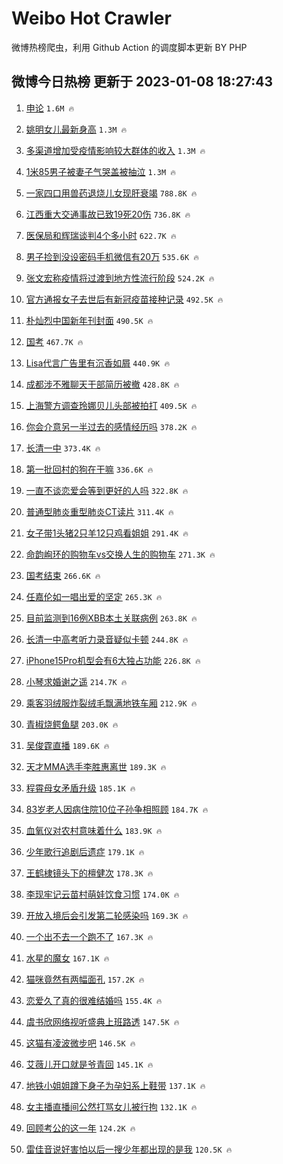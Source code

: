# Weibo Hot Crawler 



微博热榜爬虫，利用 Github Action 的调度脚本更新 BY PHP 


## 微博今日热榜 更新于 2023-01-08 18:27:43 
1. [申论](https://s.weibo.com/weibo?q=%E7%94%B3%E8%AE%BA&t=31&band_rank=1&Refer=top) `1.6M 🔥` 

1. [姚明女儿最新身高](https://s.weibo.com/weibo?q=%23%E5%A7%9A%E6%98%8E%E5%A5%B3%E5%84%BF%E6%9C%80%E6%96%B0%E8%BA%AB%E9%AB%98%23&t=31&band_rank=2&Refer=top) `1.3M 🔥` 

1. [多渠道增加受疫情影响较大群体的收入](https://s.weibo.com/weibo?q=%23%E5%A4%9A%E6%B8%A0%E9%81%93%E5%A2%9E%E5%8A%A0%E5%8F%97%E7%96%AB%E6%83%85%E5%BD%B1%E5%93%8D%E8%BE%83%E5%A4%A7%E7%BE%A4%E4%BD%93%E7%9A%84%E6%94%B6%E5%85%A5%23&t=31&band_rank=3&Refer=top) `1.3M 🔥` 

1. [1米85男子被妻子气哭盖被抽泣](https://s.weibo.com/weibo?q=%231%E7%B1%B385%E7%94%B7%E5%AD%90%E8%A2%AB%E5%A6%BB%E5%AD%90%E6%B0%94%E5%93%AD%E7%9B%96%E8%A2%AB%E6%8A%BD%E6%B3%A3%23&t=31&band_rank=4&Refer=top) `1.3M 🔥` 

1. [一家四口用兽药退烧儿女现肝衰竭](https://s.weibo.com/weibo?q=%23%E4%B8%80%E5%AE%B6%E5%9B%9B%E5%8F%A3%E7%94%A8%E5%85%BD%E8%8D%AF%E9%80%80%E7%83%A7%E5%84%BF%E5%A5%B3%E7%8E%B0%E8%82%9D%E8%A1%B0%E7%AB%AD%23&t=31&band_rank=5&Refer=top) `788.8K 🔥` 

1. [江西重大交通事故已致19死20伤](https://s.weibo.com/weibo?q=%23%E6%B1%9F%E8%A5%BF%E9%87%8D%E5%A4%A7%E4%BA%A4%E9%80%9A%E4%BA%8B%E6%95%85%E5%B7%B2%E8%87%B419%E6%AD%BB20%E4%BC%A4%23&t=31&band_rank=6&Refer=top) `736.8K 🔥` 

1. [医保局和辉瑞谈判4个多小时](https://s.weibo.com/weibo?q=%23%E5%8C%BB%E4%BF%9D%E5%B1%80%E5%92%8C%E8%BE%89%E7%91%9E%E8%B0%88%E5%88%A44%E4%B8%AA%E5%A4%9A%E5%B0%8F%E6%97%B6%23&t=31&band_rank=7&Refer=top) `622.7K 🔥` 

1. [男子捡到没设密码手机微信有20万](https://s.weibo.com/weibo?q=%23%E7%94%B7%E5%AD%90%E6%8D%A1%E5%88%B0%E6%B2%A1%E8%AE%BE%E5%AF%86%E7%A0%81%E6%89%8B%E6%9C%BA%E5%BE%AE%E4%BF%A1%E6%9C%8920%E4%B8%87%23&t=31&band_rank=8&Refer=top) `535.6K 🔥` 

1. [张文宏称疫情将过渡到地方性流行阶段](https://s.weibo.com/weibo?q=%23%E5%BC%A0%E6%96%87%E5%AE%8F%E7%A7%B0%E7%96%AB%E6%83%85%E5%B0%86%E8%BF%87%E6%B8%A1%E5%88%B0%E5%9C%B0%E6%96%B9%E6%80%A7%E6%B5%81%E8%A1%8C%E9%98%B6%E6%AE%B5%23&t=31&band_rank=9&Refer=top) `524.2K 🔥` 

1. [官方通报女子去世后有新冠疫苗接种记录](https://s.weibo.com/weibo?q=%23%E5%AE%98%E6%96%B9%E9%80%9A%E6%8A%A5%E5%A5%B3%E5%AD%90%E5%8E%BB%E4%B8%96%E5%90%8E%E6%9C%89%E6%96%B0%E5%86%A0%E7%96%AB%E8%8B%97%E6%8E%A5%E7%A7%8D%E8%AE%B0%E5%BD%95%23&t=31&band_rank=10&Refer=top) `492.5K 🔥` 

1. [朴灿烈中国新年刊封面](https://s.weibo.com/weibo?q=%23%E6%9C%B4%E7%81%BF%E7%83%88%E4%B8%AD%E5%9B%BD%E6%96%B0%E5%B9%B4%E5%88%8A%E5%B0%81%E9%9D%A2%23&t=31&band_rank=11&Refer=top) `490.5K 🔥` 

1. [国考](https://s.weibo.com/weibo?q=%23%E5%9B%BD%E8%80%83%23&t=31&band_rank=12&Refer=top) `467.7K 🔥` 

1. [Lisa代言广告里有沉香如屑](https://s.weibo.com/weibo?q=%23Lisa%E4%BB%A3%E8%A8%80%E5%B9%BF%E5%91%8A%E9%87%8C%E6%9C%89%E6%B2%89%E9%A6%99%E5%A6%82%E5%B1%91%23&t=31&band_rank=13&Refer=top) `440.9K 🔥` 

1. [成都涉不雅聊天干部简历被撤](https://s.weibo.com/weibo?q=%23%E6%88%90%E9%83%BD%E6%B6%89%E4%B8%8D%E9%9B%85%E8%81%8A%E5%A4%A9%E5%B9%B2%E9%83%A8%E7%AE%80%E5%8E%86%E8%A2%AB%E6%92%A4%23&t=31&band_rank=14&Refer=top) `428.8K 🔥` 

1. [上海警方调查玲娜贝儿头部被拍打](https://s.weibo.com/weibo?q=%23%E4%B8%8A%E6%B5%B7%E8%AD%A6%E6%96%B9%E8%B0%83%E6%9F%A5%E7%8E%B2%E5%A8%9C%E8%B4%9D%E5%84%BF%E5%A4%B4%E9%83%A8%E8%A2%AB%E6%8B%8D%E6%89%93%23&t=31&band_rank=15&Refer=top) `409.5K 🔥` 

1. [你会介意另一半过去的感情经历吗](https://s.weibo.com/weibo?q=%23%E4%BD%A0%E4%BC%9A%E4%BB%8B%E6%84%8F%E5%8F%A6%E4%B8%80%E5%8D%8A%E8%BF%87%E5%8E%BB%E7%9A%84%E6%84%9F%E6%83%85%E7%BB%8F%E5%8E%86%E5%90%97%23&t=31&band_rank=16&Refer=top) `378.2K 🔥` 

1. [长清一中](https://s.weibo.com/weibo?q=%23%E9%95%BF%E6%B8%85%E4%B8%80%E4%B8%AD%23&t=31&band_rank=17&Refer=top) `373.4K 🔥` 

1. [第一批回村的狗在干嘛](https://s.weibo.com/weibo?q=%23%E7%AC%AC%E4%B8%80%E6%89%B9%E5%9B%9E%E6%9D%91%E7%9A%84%E7%8B%97%E5%9C%A8%E5%B9%B2%E5%98%9B%23&t=31&band_rank=18&Refer=top) `336.6K 🔥` 

1. [一直不谈恋爱会等到更好的人吗](https://s.weibo.com/weibo?q=%23%E4%B8%80%E7%9B%B4%E4%B8%8D%E8%B0%88%E6%81%8B%E7%88%B1%E4%BC%9A%E7%AD%89%E5%88%B0%E6%9B%B4%E5%A5%BD%E7%9A%84%E4%BA%BA%E5%90%97%23&t=31&band_rank=19&Refer=top) `322.8K 🔥` 

1. [普通型肺炎重型肺炎CT读片](https://s.weibo.com/weibo?q=%23%E6%99%AE%E9%80%9A%E5%9E%8B%E8%82%BA%E7%82%8E%E9%87%8D%E5%9E%8B%E8%82%BA%E7%82%8ECT%E8%AF%BB%E7%89%87%23&t=31&band_rank=20&Refer=top) `311.4K 🔥` 

1. [女子带1头猪2只羊12只鸡看姐姐](https://s.weibo.com/weibo?q=%23%E5%A5%B3%E5%AD%90%E5%B8%A61%E5%A4%B4%E7%8C%AA2%E5%8F%AA%E7%BE%8A12%E5%8F%AA%E9%B8%A1%E7%9C%8B%E5%A7%90%E5%A7%90%23&t=31&band_rank=21&Refer=top) `291.4K 🔥` 

1. [命韵峋环的购物车vs交换人生的购物车](https://s.weibo.com/weibo?q=%23%E5%91%BD%E9%9F%B5%E5%B3%8B%E7%8E%AF%E7%9A%84%E8%B4%AD%E7%89%A9%E8%BD%A6vs%E4%BA%A4%E6%8D%A2%E4%BA%BA%E7%94%9F%E7%9A%84%E8%B4%AD%E7%89%A9%E8%BD%A6%23&t=31&band_rank=22&Refer=top) `271.3K 🔥` 

1. [国考结束](https://s.weibo.com/weibo?q=%23%E5%9B%BD%E8%80%83%E7%BB%93%E6%9D%9F%23&t=31&band_rank=23&Refer=top) `266.6K 🔥` 

1. [任嘉伦如一唱出爱的坚定](https://s.weibo.com/weibo?q=%23%E4%BB%BB%E5%98%89%E4%BC%A6%E5%A6%82%E4%B8%80%E5%94%B1%E5%87%BA%E7%88%B1%E7%9A%84%E5%9D%9A%E5%AE%9A%23&t=31&band_rank=24&Refer=top) `265.3K 🔥` 

1. [目前监测到16例XBB本土关联病例](https://s.weibo.com/weibo?q=%23%E7%9B%AE%E5%89%8D%E7%9B%91%E6%B5%8B%E5%88%B016%E4%BE%8BXBB%E6%9C%AC%E5%9C%9F%E5%85%B3%E8%81%94%E7%97%85%E4%BE%8B%23&t=31&band_rank=25&Refer=top) `263.8K 🔥` 

1. [长清一中高考听力录音疑似卡顿](https://s.weibo.com/weibo?q=%23%E9%95%BF%E6%B8%85%E4%B8%80%E4%B8%AD%E9%AB%98%E8%80%83%E5%90%AC%E5%8A%9B%E5%BD%95%E9%9F%B3%E7%96%91%E4%BC%BC%E5%8D%A1%E9%A1%BF%23&t=31&band_rank=26&Refer=top) `244.8K 🔥` 

1. [iPhone15Pro机型会有6大独占功能](https://s.weibo.com/weibo?q=%23iPhone15Pro%E6%9C%BA%E5%9E%8B%E4%BC%9A%E6%9C%896%E5%A4%A7%E7%8B%AC%E5%8D%A0%E5%8A%9F%E8%83%BD%23&t=31&band_rank=27&Refer=top) `226.8K 🔥` 

1. [小琴求婚谢之遥](https://s.weibo.com/weibo?q=%23%E5%B0%8F%E7%90%B4%E6%B1%82%E5%A9%9A%E8%B0%A2%E4%B9%8B%E9%81%A5%23&t=31&band_rank=28&Refer=top) `214.7K 🔥` 

1. [乘客羽绒服炸裂绒毛飘满地铁车厢](https://s.weibo.com/weibo?q=%23%E4%B9%98%E5%AE%A2%E7%BE%BD%E7%BB%92%E6%9C%8D%E7%82%B8%E8%A3%82%E7%BB%92%E6%AF%9B%E9%A3%98%E6%BB%A1%E5%9C%B0%E9%93%81%E8%BD%A6%E5%8E%A2%23&t=31&band_rank=29&Refer=top) `212.9K 🔥` 

1. [青椒烧鳄鱼腿](https://s.weibo.com/weibo?q=%23%E9%9D%92%E6%A4%92%E7%83%A7%E9%B3%84%E9%B1%BC%E8%85%BF%23&t=31&band_rank=30&Refer=top) `203.0K 🔥` 

1. [吴俊霆直播](https://s.weibo.com/weibo?q=%E5%90%B4%E4%BF%8A%E9%9C%86%E7%9B%B4%E6%92%AD&t=31&band_rank=31&Refer=top) `189.6K 🔥` 

1. [天才MMA选手李胜惠离世](https://s.weibo.com/weibo?q=%23%E5%A4%A9%E6%89%8DMMA%E9%80%89%E6%89%8B%E6%9D%8E%E8%83%9C%E6%83%A0%E7%A6%BB%E4%B8%96%23&t=31&band_rank=32&Refer=top) `189.3K 🔥` 

1. [程霄母女矛盾升级](https://s.weibo.com/weibo?q=%23%E7%A8%8B%E9%9C%84%E6%AF%8D%E5%A5%B3%E7%9F%9B%E7%9B%BE%E5%8D%87%E7%BA%A7%23&t=31&band_rank=33&Refer=top) `185.1K 🔥` 

1. [83岁老人因病住院10位子孙争相照顾](https://s.weibo.com/weibo?q=%2383%E5%B2%81%E8%80%81%E4%BA%BA%E5%9B%A0%E7%97%85%E4%BD%8F%E9%99%A210%E4%BD%8D%E5%AD%90%E5%AD%99%E4%BA%89%E7%9B%B8%E7%85%A7%E9%A1%BE%23&t=31&band_rank=34&Refer=top) `184.7K 🔥` 

1. [血氧仪对农村意味着什么](https://s.weibo.com/weibo?q=%23%E8%A1%80%E6%B0%A7%E4%BB%AA%E5%AF%B9%E5%86%9C%E6%9D%91%E6%84%8F%E5%91%B3%E7%9D%80%E4%BB%80%E4%B9%88%23&t=31&band_rank=35&Refer=top) `183.9K 🔥` 

1. [少年歌行追剧后遗症](https://s.weibo.com/weibo?q=%23%E5%B0%91%E5%B9%B4%E6%AD%8C%E8%A1%8C%E8%BF%BD%E5%89%A7%E5%90%8E%E9%81%97%E7%97%87%23&t=31&band_rank=36&Refer=top) `179.1K 🔥` 

1. [王鹤棣镜头下的檀健次](https://s.weibo.com/weibo?q=%23%E7%8E%8B%E9%B9%A4%E6%A3%A3%E9%95%9C%E5%A4%B4%E4%B8%8B%E7%9A%84%E6%AA%80%E5%81%A5%E6%AC%A1%23&t=31&band_rank=37&Refer=top) `178.3K 🔥` 

1. [李现牢记云苗村萌娃饮食习惯](https://s.weibo.com/weibo?q=%23%E6%9D%8E%E7%8E%B0%E7%89%A2%E8%AE%B0%E4%BA%91%E8%8B%97%E6%9D%91%E8%90%8C%E5%A8%83%E9%A5%AE%E9%A3%9F%E4%B9%A0%E6%83%AF%23&t=31&band_rank=38&Refer=top) `174.0K 🔥` 

1. [开放入境后会引发第二轮感染吗](https://s.weibo.com/weibo?q=%23%E5%BC%80%E6%94%BE%E5%85%A5%E5%A2%83%E5%90%8E%E4%BC%9A%E5%BC%95%E5%8F%91%E7%AC%AC%E4%BA%8C%E8%BD%AE%E6%84%9F%E6%9F%93%E5%90%97%23&t=31&band_rank=39&Refer=top) `169.3K 🔥` 

1. [一个出不去一个跑不了](https://s.weibo.com/weibo?q=%23%E4%B8%80%E4%B8%AA%E5%87%BA%E4%B8%8D%E5%8E%BB%E4%B8%80%E4%B8%AA%E8%B7%91%E4%B8%8D%E4%BA%86%23&t=31&band_rank=40&Refer=top) `167.3K 🔥` 

1. [水星的魔女](https://s.weibo.com/weibo?q=%23%E6%B0%B4%E6%98%9F%E7%9A%84%E9%AD%94%E5%A5%B3%23&t=31&band_rank=41&Refer=top) `167.1K 🔥` 

1. [猫咪竟然有两幅面孔](https://s.weibo.com/weibo?q=%23%E7%8C%AB%E5%92%AA%E7%AB%9F%E7%84%B6%E6%9C%89%E4%B8%A4%E5%B9%85%E9%9D%A2%E5%AD%94%23&t=31&band_rank=42&Refer=top) `157.2K 🔥` 

1. [恋爱久了真的很难结婚吗](https://s.weibo.com/weibo?q=%23%E6%81%8B%E7%88%B1%E4%B9%85%E4%BA%86%E7%9C%9F%E7%9A%84%E5%BE%88%E9%9A%BE%E7%BB%93%E5%A9%9A%E5%90%97%23&t=31&band_rank=43&Refer=top) `155.4K 🔥` 

1. [虞书欣网络视听盛典上班路透](https://s.weibo.com/weibo?q=%23%E8%99%9E%E4%B9%A6%E6%AC%A3%E7%BD%91%E7%BB%9C%E8%A7%86%E5%90%AC%E7%9B%9B%E5%85%B8%E4%B8%8A%E7%8F%AD%E8%B7%AF%E9%80%8F%23&t=31&band_rank=44&Refer=top) `147.5K 🔥` 

1. [这猫有凌波微步吧](https://s.weibo.com/weibo?q=%23%E8%BF%99%E7%8C%AB%E6%9C%89%E5%87%8C%E6%B3%A2%E5%BE%AE%E6%AD%A5%E5%90%A7%23&t=31&band_rank=45&Refer=top) `146.5K 🔥` 

1. [艾薇儿开口就是爷青回](https://s.weibo.com/weibo?q=%23%E8%89%BE%E8%96%87%E5%84%BF%E5%BC%80%E5%8F%A3%E5%B0%B1%E6%98%AF%E7%88%B7%E9%9D%92%E5%9B%9E%23&t=31&band_rank=46&Refer=top) `145.1K 🔥` 

1. [地铁小姐姐蹲下身子为孕妇系上鞋带](https://s.weibo.com/weibo?q=%23%E5%9C%B0%E9%93%81%E5%B0%8F%E5%A7%90%E5%A7%90%E8%B9%B2%E4%B8%8B%E8%BA%AB%E5%AD%90%E4%B8%BA%E5%AD%95%E5%A6%87%E7%B3%BB%E4%B8%8A%E9%9E%8B%E5%B8%A6%23&t=31&band_rank=47&Refer=top) `137.1K 🔥` 

1. [女主播直播间公然打骂女儿被行拘](https://s.weibo.com/weibo?q=%23%E5%A5%B3%E4%B8%BB%E6%92%AD%E7%9B%B4%E6%92%AD%E9%97%B4%E5%85%AC%E7%84%B6%E6%89%93%E9%AA%82%E5%A5%B3%E5%84%BF%E8%A2%AB%E8%A1%8C%E6%8B%98%23&t=31&band_rank=48&Refer=top) `132.1K 🔥` 

1. [回顾考公的这一年](https://s.weibo.com/weibo?q=%23%E5%9B%9E%E9%A1%BE%E8%80%83%E5%85%AC%E7%9A%84%E8%BF%99%E4%B8%80%E5%B9%B4%23&t=31&band_rank=49&Refer=top) `124.2K 🔥` 

1. [雷佳音说好害怕以后一搜少年都出现的是我](https://s.weibo.com/weibo?q=%23%E9%9B%B7%E4%BD%B3%E9%9F%B3%E8%AF%B4%E5%A5%BD%E5%AE%B3%E6%80%95%E4%BB%A5%E5%90%8E%E4%B8%80%E6%90%9C%E5%B0%91%E5%B9%B4%E9%83%BD%E5%87%BA%E7%8E%B0%E7%9A%84%E6%98%AF%E6%88%91%23&t=31&band_rank=50&Refer=top) `120.5K 🔥` 

